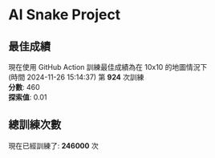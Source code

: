 
# AI Snake Project

## **最佳成績**
現在使用 GitHub Action 訓練最佳成績為在 10x10 的地圖情況下  
(時間 2024-11-26 15:14:37) 第 **924** 次訓練  
**分數**: 460  
**探索值**: 0.01

## 總訓練次數
現在已經訓練了: **246000** 次

